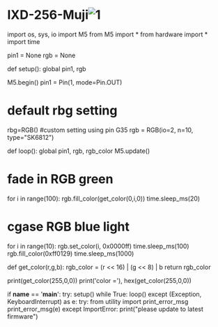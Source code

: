 # IXD-256-Muji![1](https://github.com/mujifongfone/IXD-256-Muji/assets/146476309/f775fbcf-2cc6-4ced-bc72-7e35224672fd)

import os, sys, io
import M5
from M5 import *
from hardware import *
import time


pin1 = None
rgb = None


def setup():
  global pin1, rgb

  M5.begin()
  pin1 = Pin(1, mode=Pin.OUT)
  # default rbg setting
  rbg=RGB()
  #custom setting using pin G35
  rgb = RGB(io=2, n=10, type="SK6812")


def loop():
  global pin1, rgb, rgb_color
  M5.update()
  # fade in RGB green
  for i in range(100):
      rgb.fill_color(get_color(0,i,0))
      time.sleep_ms(20)
  # cgase RGB blue light
  for i in range(10):
    rgb.set_color(i, 0x0000ff)
    time.sleep_ms(100)
  rgb.fill_color(0xff0129)
  time.sleep_ms(1000)
  
def get_color(r,g,b):
  rgb_color = (r << 16) | (g << 8) | b
  return rgb_color

print(get_color(255,0,0))
print('color ='), hex(get_color(255,0,0))

if __name__ == '__main__':
  try:
    setup()
    while True:
      loop()
  except (Exception, KeyboardInterrupt) as e:
    try:
      from utility import print_error_msg
      print_error_msg(e)
    except ImportError:
      print("please update to latest firmware")

